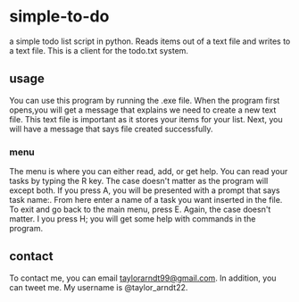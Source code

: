 # simple-to-do
a simple todo list script  in python. Reads items out of a text file and writes to a text file. This is a client for the todo.txt system.

## usage
You can use this program by running the .exe file. When the program first opens,you will get a message that explains we need to create a new text file. This text file is important as it stores your items for your list. Next, you will have a message that says file created successfully.

### menu
The menu is where you can either read, add, or get help. You can read your tasks by typing  the R key. The case doesn't matter as the program  will except both. If you press A, you will be presented with a prompt that says task name:. From here enter a name of a task you want inserted in the file. To exit and go back to the main menu, press E. Again, the case doesn't matter. I you press H; you will get some help with commands in the program.

## contact
To contact me, you can email taylorarndt99@gmail.com. In addition, you can tweet me. My username is @taylor_arndt22. 

